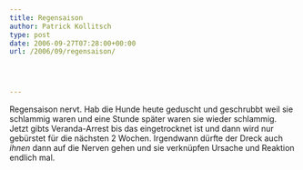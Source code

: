 ```yaml
---
title: Regensaison
author: Patrick Kollitsch
type: post
date: 2006-09-27T07:28:00+00:00
url: /2006/09/regensaison/




---
```

Regensaison nervt. Hab die Hunde heute geduscht und geschrubbt weil sie schlammig waren und eine Stunde sp&auml;ter waren sie wieder schlammig. Jetzt gibts Veranda-Arrest bis das eingetrocknet ist und dann wird nur geb&uuml;rstet f&uuml;r die n&auml;chsten 2 Wochen. Irgendwann d&uuml;rfte der Dreck auch _ihnen_ dann auf die Nerven gehen und sie verkn&uuml;pfen Ursache und Reaktion endlich mal.